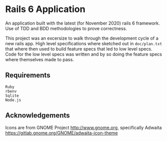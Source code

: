 # Rails 6 Application

An application built with the latest (for November 2020) rails 6 framework. Use of TDD and BDD methodologies to prove correctness.

This project was an excersize to walk through the development cycle of a new rails app. High level specifications where sketched out in `doc/plan.txt` that where then used to build feature specs that led to low level specs. Code for the low level specs was written and by so doing the feature specs where themselves made to pass.

## Requirements

    Ruby
    rbenv
    Sqlite
    Node.js

## Acknowledgements

Icons are from GNOME Project http://www.gnome.org, specifically Adwaita https://gitlab.gnome.org/GNOME/adwaita-icon-theme

